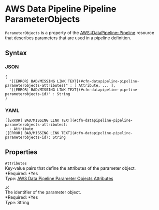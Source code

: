 # AWS Data Pipeline Pipeline ParameterObjects<a name="aws-properties-datapipeline-pipeline-parameterobjects"></a>

`ParameterObjects` is a property of the [AWS::DataPipeline::Pipeline](aws-resource-datapipeline-pipeline.md) resource that describes parameters that are used in a pipeline definition\.

## Syntax<a name="w3ab2c21c14d472b5"></a>

### JSON<a name="aws-properties-datapipeline-pipeline-parameterobjects-syntax.json"></a>

```
{
  "[[ERROR] BAD/MISSING LINK TEXT](#cfn-datapipeline-pipeline-parameterobjects-attributes)" : [ Attribute, ... ],
  "[[ERROR] BAD/MISSING LINK TEXT](#cfn-datapipeline-pipeline-parameterobjects-id)" : String
}
```

### YAML<a name="aws-properties-datapipeline-pipeline-parameterobjects-syntax.yaml"></a>

```
[[ERROR] BAD/MISSING LINK TEXT](#cfn-datapipeline-pipeline-parameterobjects-attributes):
  - Attribute
[[ERROR] BAD/MISSING LINK TEXT](#cfn-datapipeline-pipeline-parameterobjects-id): String
```

## Properties<a name="w3ab2c21c14d472b7"></a>

`Attributes`  
Key\-value pairs that define the attributes of the parameter object\.  
*Required: *Yes  
*Type*: [AWS Data Pipeline Parameter Objects Attributes](aws-properties-datapipeline-pipeline-parameterobjects-attributes.md)

`Id`  
The identifier of the parameter object\.  
*Required: *Yes  
*Type*: String